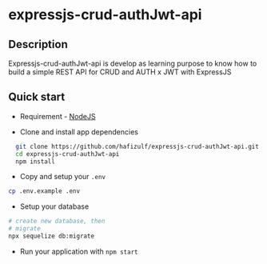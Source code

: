 # expressjs-crud-authJwt-api

## Description

Expressjs-crud-authJwt-api is develop as learning purpose to know how to build a simple REST API for CRUD and AUTH x JWT with ExpressJS

## Quick start

- Requirement - [NodeJS](https://nodejs.org/en/download/)

- Clone and install app dependencies

```bash
  git clone https://github.com/hafizulf/expressjs-crud-authJwt-api.git
  cd expressjs-crud-authJwt-api
  npm install
```

- Copy and setup your `.env`

```bash
cp .env.example .env
```

- Setup your database

```bash
# create new database, then
# migrate
npx sequelize db:migrate
```

- Run your application with ```npm start```
